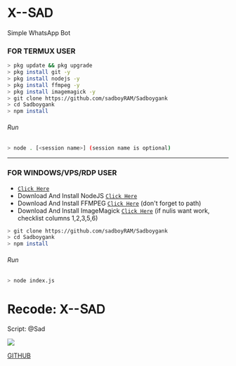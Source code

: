 # Х--ՏᎪᎠ
Simple WhatsApp Bot

### FOR TERMUX USER
```bash
> pkg update && pkg upgrade
> pkg install git -y
> pkg install nodejs -y
> pkg install ffmpeg -y
> pkg install imagemagick -y
> git clone https://github.com/sadboyRAM/Sadboygank
> cd Sadboygank
> npm install
```
###### Run
```bash
> node . [<session name>] (session name is optional)
```

---------

### FOR WINDOWS/VPS/RDP USER
* [`Click Here`](https:) <br>
* Download And Install NodeJS [`Click Here`](https://nodejs.org/en/download) <br>
* Download And Install FFMPEG [`Click Here`](https://ffmpeg.org/download.html) (don't forget to path) 
* Download And Install ImageMagick [`Click Here`](https://imagemagick.org/script/download.php) (if nulis want work,  checklist columns 1,2,3,5,6) 
```bash
> git clone https://github.com/sadboyRAM/Sadboygank
> cd Sadboygank
> npm install
```
###### Run
```bash
> node index.js
```

# Recode: Х--ՏᎪᎠ
Script: @Sad

<img src="https://raw.githubusercontent.com/TheDudeThatCode/TheDudeThatCode/master/Assets/Mario_Gameplay.gif"/>

</p>

</p>

[GITHUB](https://github.com/sadboyRAM)
